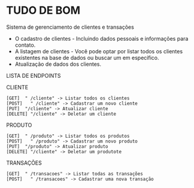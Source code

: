 <h1>TUDO DE BOM</h1>

Sistema de gerenciamento de clientes e transações


- O cadastro de clientes - Incluindo dados pessoais e informações para contato.
- A listagem de clientes - Você pode optar por listar todos os clientes existentes na base de dados ou buscar um em específico.
- Atualização de dados dos clientes.

LISTA DE ENDPOINTS

CLIENTE
```
[GET]  " /cliente" -> Listar todos os clientes
[POST]   " /cliente" -> Cadastrar um novo cliente
[PUT]  "/cliente" -> Atualizar cliente
[DELETE] "/cliente" -> Deletar um cliente
```

PRODUTO
```
[GET]  " /produto" -> Listar todos os produtos
[POST]   " /produto" -> Cadastrar um novo produto
[PUT]  "/produto" -> Atualizar produto
[DELETE] "/cliente" -> Deletar um produtote
```


TRANSAÇÕES
```
[GET]  " /transacoes" -> Listar todas as transações
[POST]   " /transacoes" -> Cadastrar uma nova transação
```


